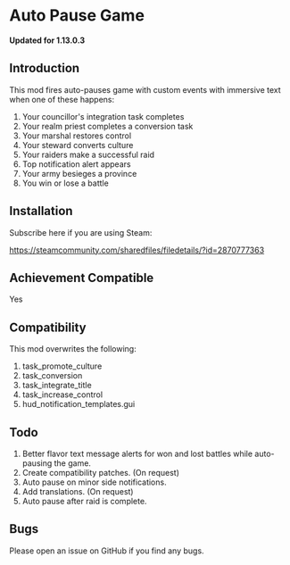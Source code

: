 # Auto Pause Game

**Updated for 1.13.0.3**

## Introduction

This mod fires auto-pauses game with custom events with immersive text when one of these happens:

1. Your councillor's integration task completes
2. Your realm priest completes a conversion task
3. Your marshal restores control
4. Your steward converts culture
5. Your raiders make a successful raid
6. Top notification alert appears
7. Your army besieges a province
8. You win or lose a battle

## Installation

Subscribe here if you are using Steam:

https://steamcommunity.com/sharedfiles/filedetails/?id=2870777363

## Achievement Compatible

Yes

## Compatibility

This mod overwrites the following:

1. task_promote_culture
2. task_conversion
3. task_integrate_title
4. task_increase_control
5. hud_notification_templates.gui

## Todo

1. Better flavor text message alerts for won and lost battles while auto-pausing the game.
2. Create compatibility patches. (On request)
3. Auto pause on minor side notifications.
4. Add translations. (On request)
5. Auto pause after raid is complete.

## Bugs

Please open an issue on GitHub if you find any bugs.
